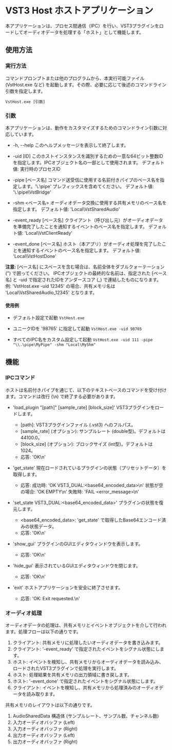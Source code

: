 # VST3 Host ホストアプリケーション

本アプリケーションは、プロセス間通信（IPC）を行い、VST3プラグインをロードしてオーディオデータを処理する「ホスト」として機能します。

## 使用方法

### 実行方法

コマンドプロンプトまたは他のプログラムから、本実行可能ファイル (VstHost.exe など) を起動します。その際、必要に応じて後述のコマンドライン引数を指定します。

```VstHost.exe [引数]```

### 引数

本アプリケーションは、動作をカスタマイズするためのコマンドライン引数に対応しています。

- -h, --help
  このヘルプメッセージを表示して終了します。

- -uid [ID]
  このホストインスタンスを識別するための一意な64ビット整数IDを指定します。IPCオブジェクト名の一部として使用されます。
  デフォルト値: 実行時のプロセスID

- -pipe [ベース名]
  コマンド送受信に使用する名前付きパイプのベース名を指定します。'\\.\pipe\' プレフィックスを含めてください。
  デフォルト値: '\\.\pipe\VstBridge'

- -shm <ベース名>
  オーディオデータ交換に使用する共有メモリのベース名を指定します。
  デフォルト値: 'Local\VstSharedAudio'

- -event_ready [ベース名]
  クライアント（呼び出し元）がオーディオデータを準備完了したことを通知するイベントのベース名を指定します。
  デフォルト値: 'Local\VstClientReady'

- -event_done [ベース名]
  ホスト（本アプリ）がオーディオ処理を完了したことを通知するイベントのベース名を指定します。
  デフォルト値: 'Local\VstHostDone'

**注意:**
[ベース名] にスペースを含む場合は、名前全体をダブルクォーテーション (") で囲ってください。
IPCオブジェクトの最終的な名前は、指定された [ベース名] と -uid で指定されたIDをアンダースコア (_) で連結したものになります。
例: 'VstHost.exe -uid 12345' の場合、共有メモリ名は 'Local\VstSharedAudio_12345' となります。

#### 使用例

- デフォルト設定で起動
```VstHost.exe```

- ユニークIDを '98765' に指定して起動
```VstHost.exe -uid 98765```

- すべてのIPC名をカスタム設定して起動
```VstHost.exe -uid 111 -pipe "\\.\pipe\MyPipe" -shm "Local\MyShm"```

## 機能

### IPCコマンド

ホストは名前付きパイプを通じて、以下のテキストベースのコマンドを受け付けます。コマンドは改行 (\n) で終了する必要があります。

- 'load_plugin "[path]" [sample_rate] [block_size]'
  VST3プラグインをロードします。
  - [path]: VST3プラグインファイル (.vst3) へのフルパス。
  - [sample_rate] (オプション): サンプルレート (double型)。デフォルトは 44100.0。
  - [block_size] (オプション): ブロックサイズ (int型)。デフォルトは 1024。
  - 応答: 'OK\n'

- 'get_state'
  現在ロードされているプラグインの状態（プリセットデータ）を取得します。
  - 応答:
    成功時: 'OK VST3_DUAL:<base64_encoded_data>\n'
    状態が空の場合: 'OK EMPTY\n'
    失敗時: 'FAIL <error_message>\n'

- 'set_state VST3_DUAL:<base64_encoded_data>'
  プラグインの状態を復元します。
  - <base64_encoded_data>: 'get_state' で取得したBase64エンコード済みの状態データ。
  - 応答: 'OK\n'

- 'show_gui'
  プラグインのGUIエディタウィンドウを表示します。
  - 応答: 'OK\n'

- 'hide_gui'
  表示されているGUIエディタウィンドウを閉じます。
  - 応答: 'OK\n'

- 'exit'
  ホストアプリケーションを安全に終了させます。
  - 応答: 'OK: Exit requested.\n'

### オーディオ処理

オーディオデータの処理は、共有メモリとイベントオブジェクトを介して行われます。処理フローは以下の通りです。

1. クライアント: 共有メモリに処理したいオーディオデータを書き込みます。
2. クライアント: '-event_ready' で指定されたイベントをシグナル状態にします。
3. ホスト: イベントを検知し、共有メモリからオーディオデータを読み込み、ロードされたVST3プラグインで処理を実行します。
4. ホスト: 処理結果を共有メモリの出力領域に書き戻します。
5. ホスト: '-event_done' で指定されたイベントをシグナル状態にします。
6. クライアント: イベントを検知し、共有メモリから処理済みのオーディオデータを読み取ります。

共有メモリのレイアウトは以下の通りです。

1. AudioSharedData 構造体 (サンプルレート、サンプル数、チャンネル数)
2. 入力オーディオバッファ (Left)
3. 入力オーディオバッファ (Right)
4. 出力オーディオバッファ (Left)
5. 出力オーディオバッファ (Right)
